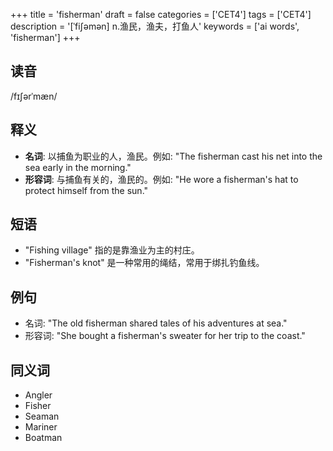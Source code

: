 +++
title = 'fisherman'
draft = false
categories = ['CET4']
tags = ['CET4']
description = '[ˈfi∫əmən] n.渔民，渔夫，打鱼人'
keywords = ['ai words', 'fisherman']
+++

## 读音
/fɪʃərˈmæn/

## 释义
- **名词**: 以捕鱼为职业的人，渔民。例如: "The fisherman cast his net into the sea early in the morning."
- **形容词**: 与捕鱼有关的，渔民的。例如: "He wore a fisherman's hat to protect himself from the sun."

## 短语
- "Fishing village" 指的是靠渔业为主的村庄。
- "Fisherman's knot" 是一种常用的绳结，常用于绑扎钓鱼线。

## 例句
- 名词: "The old fisherman shared tales of his adventures at sea."
- 形容词: "She bought a fisherman's sweater for her trip to the coast."

## 同义词
- Angler
- Fisher
- Seaman
- Mariner
- Boatman
